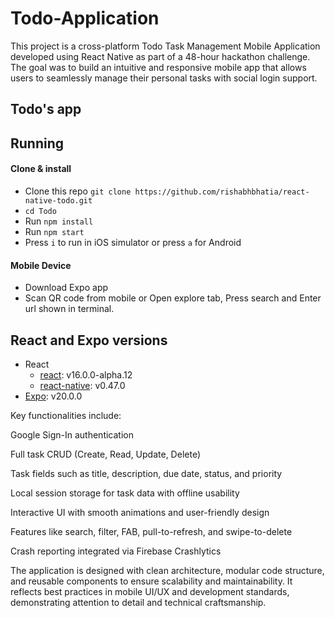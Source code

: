 # Todo-Application


This project is a cross-platform Todo Task Management Mobile Application developed using React Native as part of a 48-hour hackathon challenge. The goal was to build an intuitive and responsive mobile app that allows users to seamlessly manage their personal tasks with social login support.

## Todo's app 

## Running

#### Clone & install

* Clone this repo `git clone https://github.com/rishabhbhatia/react-native-todo.git`
* `cd Todo`
* Run `npm install`
* Run `npm start`
* Press `i` to run in iOS simulator or press `a` for Android

#### Mobile Device
* Download Expo app
* Scan QR code from mobile or Open explore tab, Press search and Enter url shown in terminal.

## React and Expo versions

* React
  * [react](https://github.com/facebook/react): v16.0.0-alpha.12
  * [react-native](https://github.com/facebook/react-native): v0.47.0
* [Expo](https://expo.io): v20.0.0



Key functionalities include:

Google Sign-In authentication

Full task CRUD (Create, Read, Update, Delete)

Task fields such as title, description, due date, status, and priority

Local session storage for task data with offline usability

Interactive UI with smooth animations and user-friendly design

Features like search, filter, FAB, pull-to-refresh, and swipe-to-delete

Crash reporting integrated via Firebase Crashlytics

The application is designed with clean architecture, modular code structure, and reusable components to ensure scalability and maintainability. It reflects best practices in mobile UI/UX and development standards, demonstrating attention to detail and technical craftsmanship.
